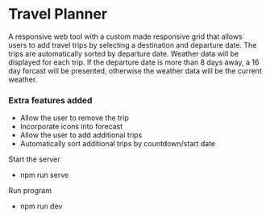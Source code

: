 # Travel Planner

A responsive web tool with a custom made responsive grid that allows users to add travel trips by selecting a destination and departure date. The trips are automatically sorted by departure date. Weather data will be displayed for each trip. If the departure date is more than 8 days away, a 16 day forcast will be presented, otherwise the weather data will be the current weather.

### Extra features added

* Allow the user to remove the trip
* Incorporate icons into forecast
* Allow the user to add additional trips
* Automatically sort additional trips by countdown/start date

Start the server
- npm run serve

Run program
- npm run dev

